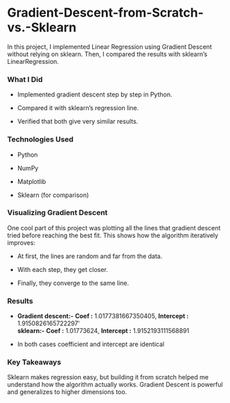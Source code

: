 # Gradient-Descent-from-Scratch-vs.-Sklearn

In this project, I implemented Linear Regression using Gradient Descent without relying on sklearn.
Then, I compared the results with sklearn’s LinearRegression.

### What I Did

- Implemented gradient descent step by step in Python.

- Compared it with sklearn’s regression line.

- Verified that both give very similar results.

### Technologies Used

- Python

- NumPy

- Matplotlib 

- Sklearn (for comparison)

### Visualizing Gradient Descent

One cool part of this project was plotting all the lines that gradient descent tried before reaching the best fit.
This shows how the algorithm iteratively improves:

- At first, the lines are random and far from the data.

- With each step, they get closer.

- Finally, they converge to the same line.

### Results

- **Gradient descent:-** **Coef :** 1.0177381667350405, **Intercept :** 1.9150826165722297'\
  **sklearn:-** **Coef :** 1.01773624, **Intercept :** 1.9152193111568891

- In both cases coefficient and intercept are identical

### Key Takeaways

Sklearn makes regression easy, but building it from scratch helped me understand how the algorithm actually works.
Gradient Descent is powerful and generalizes to higher dimensions too.

